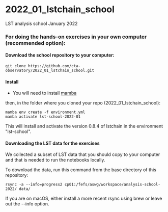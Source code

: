 # 2022_01_lstchain_school

LST analysis school January 2022

### For doing the hands-on exercises in your own computer (recommended option):

#### Download the school repository to your computer:

```
git clone https://github.com/cta-observatory/2022_01_lstchain_school.git
```

#### Install

- You will need to install [mamba](https://github.com/conda-forge/miniforge#mambaforge) 


then, in the folder where you cloned your repo (2022_01_lstchain_school):

```
mamba env create -f environment.yml
mamba activate lst-school-2022-01
```

This will install and activate the version 0.8.4 of lstchain in the environment "lst-school". 

#### Downloading the LST data for the exercises

We collected a subset of LST data that you should copy to your computer
and that is needed to run the notebooks locally.

To download the data, run this command from the base directory of this repository:

```
rsync -a --info=progress2 cp01:/fefs/aswg/workspace/analysis-school-2022/ data/
```

If you are on macOS, either install a more recent rsync using brew or leave out the --info option.

